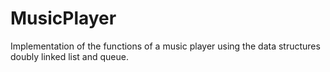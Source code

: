 # MusicPlayer
Implementation of the functions of a music player using the data structures doubly linked list and queue.
